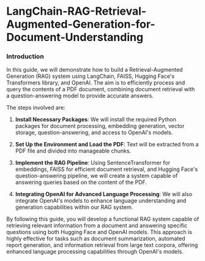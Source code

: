 # LangChain-RAG-Retrieval-Augmented-Generation-for-Document-Understanding

### Introduction

In this guide, we will demonstrate how to build a Retrieval-Augmented Generation (RAG) system using LangChain, FAISS, Hugging Face's Transformers library, and OpenAI. The aim is to efficiently process and query the contents of a PDF document, combining document retrieval with a question-answering model to provide accurate answers.

The steps involved are:

1. **Install Necessary Packages**: We will install the required Python packages for document processing, embedding generation, vector storage, question-answering, and access to OpenAI's models.
   
2. **Set Up the Environment and Load the PDF**: Text will be extracted from a PDF file and divided into manageable chunks.

3. **Implement the RAG Pipeline**: Using SentenceTransformer for embeddings, FAISS for efficient document retrieval, and Hugging Face's question-answering pipeline, we will create a system capable of answering queries based on the content of the PDF.

4. **Integrating OpenAI for Advanced Language Processing**: We will also integrate OpenAI's models to enhance language understanding and generation capabilities within our RAG system.

By following this guide, you will develop a functional RAG system capable of retrieving relevant information from a document and answering specific questions using both Hugging Face and OpenAI models. This approach is highly effective for tasks such as document summarization, automated report generation, and information retrieval from large text corpora, offering enhanced language processing capabilities through OpenAI's models.

